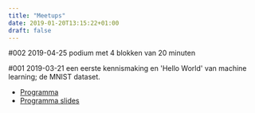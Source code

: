 ```yaml
---
title: "Meetups"
date: 2019-01-20T13:15:22+01:00
draft: false
---
```


#002 2019-04-25 podium met 4 blokken van 20 minuten

#001 2019-03-21 een eerste kennismaking en 'Hello World' van machine learning; de MNIST dataset.

  - [Programma](/meetups/GroningenML-001.html)
  - [Programma slides](/meetups/GroningenML-001.slides.html)
